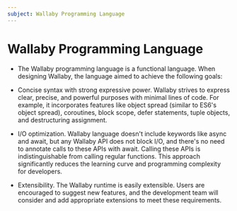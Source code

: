 ```yaml
---
subject: Wallaby Programming Language
---
```


# Wallaby Programming Language

- The Wallaby programming language is a functional language. When designing Wallaby, the language aimed to achieve the following goals:

- Concise syntax with strong expressive power. Wallaby strives to express clear, precise, and powerful purposes with minimal lines of code. For example, it incorporates features like object spread (similar to ES6's object spread), coroutines, block scope, defer statements, tuple objects, and destructuring assignment.

- I/O optimization. Wallaby language doesn't include keywords like async and await, but any Wallaby API does not block I/O, and there's no need to annotate calls to these APIs with await. Calling these APIs is indistinguishable from calling regular functions. This approach significantly reduces the learning curve and programming complexity for developers.

- Extensibility. The Wallaby runtime is easily extensible. Users are encouraged to suggest new features, and the development team will consider and add appropriate extensions to meet these requirements.